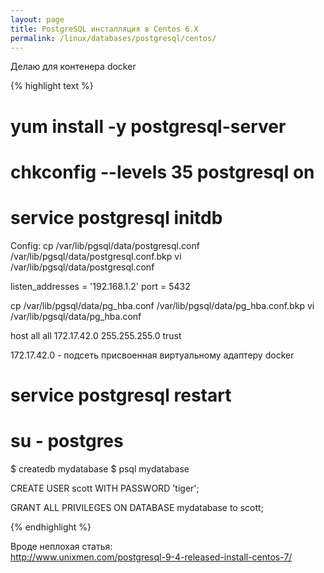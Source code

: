 ```yaml
---
layout: page
title: PostgreSQL инсталляция в Centos 6.X
permalink: /linux/databases/postgresql/centos/
---
```


Делаю для контенера docker

{% highlight text %}

# yum install -y postgresql-server
# chkconfig --levels 35 postgresql on

# service postgresql initdb


Config:
cp /var/lib/pgsql/data/postgresql.conf /var/lib/pgsql/data/postgresql.conf.bkp
vi /var/lib/pgsql/data/postgresql.conf

listen_addresses = '192.168.1.2'
port = 5432


cp /var/lib/pgsql/data/pg_hba.conf /var/lib/pgsql/data/pg_hba.conf.bkp
vi /var/lib/pgsql/data/pg_hba.conf

host          all           all           172.17.42.0      255.255.255.0         trust

172.17.42.0 - подсеть присвоенная виртуальному адаптеру docker

# service postgresql restart

# su - postgres

$ createdb mydatabase
$ psql mydatabase

CREATE USER scott WITH PASSWORD 'tiger';

GRANT ALL PRIVILEGES ON DATABASE mydatabase to scott;


{% endhighlight %}

Вроде неплохая статья:  
http://www.unixmen.com/postgresql-9-4-released-install-centos-7/
